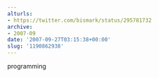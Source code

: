 ```yaml
---
alturls:
- https://twitter.com/bismark/status/295781732
archive:
- 2007-09
date: '2007-09-27T03:15:38+00:00'
slug: '1190862938'
---
```


programming

